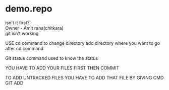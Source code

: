 # demo.repo
isn't it first?<br>
Owner - Amit rana(chitkara)<br>
git isn't working

USE cd command to change directory add directory where you want to go after cd command

Git status command used to know the status 

YOU HAVE TO ADD YOUR FILES FIRST THEN COMMIT 


TO ADD UNTRACKED FILES YOU HAVE TO ADD THAT FILE BY GIVING CMD GIT ADD <FILE NAME>

